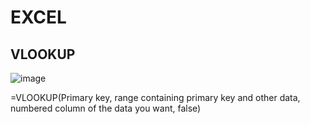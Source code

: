# EXCEL


## VLOOKUP
![image](https://user-images.githubusercontent.com/38451588/142971497-c28391c7-5ab8-482d-90fc-fcf0031b8a5f.png)

=VLOOKUP(Primary key, range containing primary key and other data, numbered column of the data you want, false)
 
